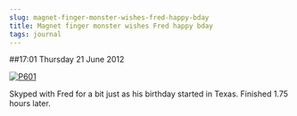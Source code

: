 ```yaml
---
slug: magnet-finger-monster-wishes-fred-happy-bday
title: Magnet finger monster wishes Fred happy bday
tags: journal
---
```


##17:01 Thursday 21 June 2012

[![P601](http://getfile8.posterous.com/getfile/files.posterous.com/thunderrabbit/yIyHHoqApzmHBqbbyCkzinbvjqubjfeeicaFplcycFfcAjIBteoADlICwBki/p601.jpg.scaled500.jpg)](http://getfile1.posterous.com/getfile/files.posterous.com/thunderrabbit/yIyHHoqApzmHBqbbyCkzinbvjqubjfeeicaFplcycFfcAjIBteoADlICwBki/p601.jpg.scaled1000.jpg)

Skyped with Fred for a bit just as his birthday started in Texas.  Finished 1.75 hours later.
